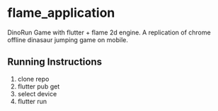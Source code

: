 # flame_application

DinoRun Game with flutter + flame 2d engine. A replication of chrome offline dinasaur jumping game on mobile.

## Running Instructions

1. clone repo
2. flutter pub get
3. select device
4. flutter run
